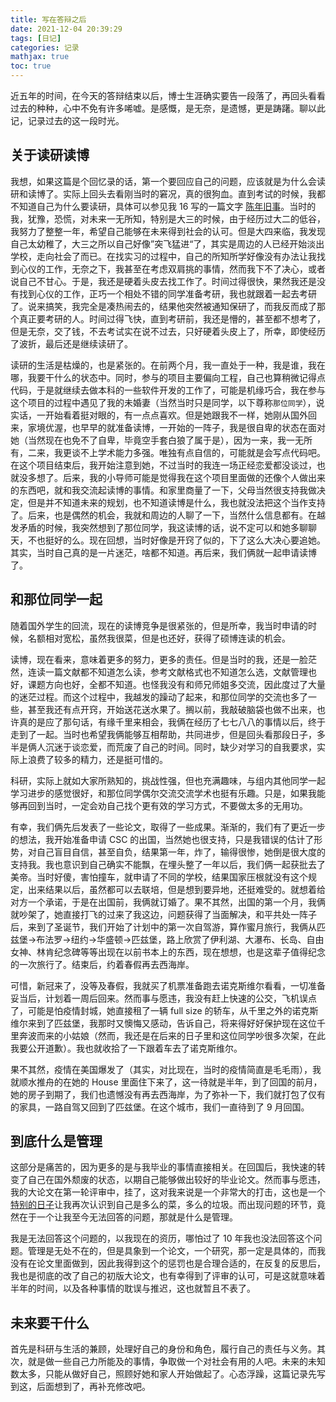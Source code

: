```yaml
---
title: 写在答辩之后
date: 2021-12-04 20:39:29
tags: [日记]
categories: 记录
mathjax: true
toc: true
---
```


近五年的时间，在今天的答辩结束以后，博士生涯确实要告一段落了，再回头看看过去的种种，心中不免有许多唏嘘。是感慨，是无奈，是遗憾，更是踌躇。聊以此记，记录过去的这一段时光。

<!-- more -->

## 关于读研读博

我想，如果这篇是个回忆录的话，第一个要回应自己的问题，应该就是为什么会读研和读博了。实际上回头去看刚当时的窘况，真的很狗血。直到考试的时候，我都不知道自己为什么要读研，具体可以参见我 16 写的一篇文字 [陈年旧事](https://blog.waynehfut.com/2016/03/29/wheniwasyoung/)。当时的我，犹豫，恐慌，对未来一无所知，特别是大三的时候，由于经历过大二的低谷，我努力了整整一年，希望自己能够在未来得到社会的认可。但是大四来临，我发现自己太幼稚了，大三之所以自己好像”突飞猛进“了，其实是周边的人已经开始淡出学校，走向社会了而已。在找实习的过程中，自己的所知所学好像没有办法让我找到心仪的工作，无奈之下，我甚至在考虑双肩挑的事情，然而我下不了决心，或者说自己不甘心。于是，我还是硬着头皮去找工作了。时间过得很快，果然我还是没有找到心仪的工作，正巧一个相处不错的同学准备考研，我也就跟着一起去考研了。说来搞笑，我完全是凑热闹去的，结果他突然被通知保研了，而我反而成了那个真正要考研的人。时间过得飞快，直到考研前，我还是懵的，甚至都不想考了，但是无奈，交了钱，不去考试实在说不过去，只好硬着头皮上了，所幸，即使经历了波折，最后还是继续读研了。

读研的生活是枯燥的，也是紧张的。在前两个月，我一直处于一种，我是谁，我在哪，我要干什么的状态中。同时，参与的项目主要偏向工程，自己也算稍微记得点代码，于是就继续去做本科的一些软件开发的工作了，可能是机缘巧合，我在参与这个项目的过程中遇见了我的未婚妻（当然当时只是同学，以下尊称`那位同学`），说实话，一开始看着挺对眼的，有一点点喜欢。但是她跟我不一样，她刚从国外回来，家境优渥，也早早的就准备读博，一开始的一阵子，我是很自卑的状态在面对她（当然现在也免不了自卑，毕竟空手套白狼了属于是），因为一来，我一无所有，二来，我更谈不上学术能力多强。唯独有点自信的，可能就是会写点代码吧。在这个项目结束后，我开始注意到她，不过当时的我连一场正经恋爱都没谈过，也就没多想了。后来，我的小导师可能是觉得我在这个项目里面做的还像个人做出来的东西吧，就和我交流起读博的事情。和家里商量了一下，父母当然很支持我做决定，但是并不知道未来的规划，也不知道读博是什么，我也就没法把这个当作支持了。后来，也是偶然的机会，我就和周边的人聊了一下，当然什么信息都有。在越发矛盾的时候，我突然想到了那位同学，我这读博的话，说不定可以和她多聊聊天，不也挺好的么。现在回想，当时好像是开窍了似的，下了这么大决心要追她。其实，当时自己真的是一片迷茫，啥都不知道。再后来，我们俩就一起申请读博了。

## 和那位同学一起

随着国外学生的回流，现在的读博竞争是很紧张的，但是所幸，我当时申请的时候，名额相对宽松，虽然我很菜，但是也还好，获得了硕博连读的机会。

读博，现在看来，意味着更多的努力，更多的责任。但是当时的我，还是一脸茫然，连读一篇文献都不知道怎么读，参考文献格式也不知道怎么选，文献管理也好，课题方向也好，全都不知道。也怪我没有和师兄师姐多交流，因此度过了大量的迷茫过程。而这个过程中，我越发的躁动了起来，和那位同学的交流也多了一些，甚至我还有点开窍，开始送花送水果了。搁以前，我敲破脑袋也做不出来，也许真的是应了那句话，有缘千里来相会，我俩在经历了七七八八的事情以后，终于走到了一起。当时也希望我俩能够互相帮助，共同进步，但是回头看那段日子，多半是俩人沉迷于谈恋爱，而荒废了自己的时间。同时，缺少对学习的自我要求，实际上浪费了较多的精力，还是挺可惜的。

科研，实际上就如大家所熟知的，挑战性强，但也充满趣味，与组内其他同学一起学习进步的感觉很好，和那位同学偶尔交流交流学术也挺有乐趣。只是，如果我能够再回到当时，一定会劝自己找个更有效的学习方式，不要做太多的无用功。

有幸，我们俩先后发表了一些论文，取得了一些成果。渐渐的，我们有了更近一步的想法，我开始准备申请 CSC 的出国，当然她也很支持，只是我错误的估计了形势，对自己盲目自信，甚至自负，结果第一年，炸了，输得很惨，她倒是很大度的支持我。我也意识到自己确实不能飘，在埋头整了一年以后，我们俩一起获批去了美帝。当时好傻，害怕撞车，就申请了不同的学校，结果国家压根就没有这个规定，出来结果以后，虽然都可以去联培，但是想到要异地，还挺难受的。就想着给对方一个承诺，于是在出国前，我俩就订婚了。果不其然，出国的第一个月，我俩就吵架了，她直接打飞的过来了我这边，问题获得了当面解决，和平共处一阵子后，来到了圣诞节，我们开始了计划中的第一次自驾游，算作蜜月旅行，我俩从匹兹堡->布法罗->纽约->华盛顿->匹兹堡，路上欣赏了伊利湖、大瀑布、长岛、自由女神、林肯纪念碑等等出现在以前书本上的东西，现在想想，也是这辈子值得纪念的一次旅行了。结束后，约着春假再去西海岸。

可惜，新冠来了，没等及春假，我就买了机票准备跑去诺克斯维尔看看，一切准备妥当后，计划着一周后回来。然而事与愿违，我没有赶上快速的公交，飞机误点了，可能是怕疫情封城，她直接租了一辆 full size 的轿车，从千里之外的诺克斯维尔来到了匹兹堡，我那时又懊悔又感动，告诉自己，将来得好好保护现在这位千里奔波而来的小姑娘（然而，我还是在后来的日子里和这位同学吵很多次架，在此我要公开道歉）。我也就收拾了一下跟着车去了诺克斯维尔。

果不其然，疫情在美国爆发了（其实，对比现在，当时的疫情简直是毛毛雨），我就顺水推舟的在她的 House 里面住下来了，这一待就是半年，到了回国的前月，她的房子到期了，我们也遗憾没有再去西海岸，为了弥补一下，我们就打包了仅有的家具，一路自驾又回到了匹兹堡。在这个城市，我们一直待到了 9 月回国。

## 到底什么是管理

这部分是痛苦的，因为更多的是与我毕业的事情直接相关。在回国后，我快速的转变了自己在国外颓废的状态，以期自己能够做出较好的毕业论文。然而事与愿违，我的大论文在第一轮评审中，挂了，这对我来说是一个非常大的打击，这也是一个[特别的日子](https://blog.waynehfut.com/2021/05/14/special-day/)让我再次认识到自己是多么的菜，多么的垃圾。而出现问题的环节，竟然在于一个让我至今无法回答的问题，那就是什么是管理。

我是无法回答这个问题的，以我现在的资历，哪怕过了 10 年我也没法回答这个问题。管理是无处不在的，但是具象到一个论文，一个研究，那一定是具体的，而我没有在论文里面做到，因此我得到这个的惩罚也是合理合适的，在反复的反思后，我也是彻底的改了自己的初版大论文，也有幸得到了评审的认可，可是这就意味着半年的时间，以及各种事情的耽误与推迟，这也就暂且不表了。

## 未来要干什么

首先是科研与生活的兼顾，处理好自己的身份和角色，履行自己的责任与义务。其次，就是做一些自己力所能及的事情，争取做一个对社会有用的人吧。未来的未知数太多，只能从做好自己，照顾好她和家人开始做起了。心态浮躁，这篇记录先写到这，后面想到了，再补充修改吧。
